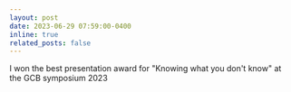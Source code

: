 ```yaml
---
layout: post
date: 2023-06-29 07:59:00-0400
inline: true
related_posts: false
---
```


I won the best presentation award for "Knowing what you don't know" at the GCB symposium 2023
